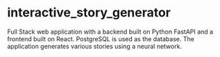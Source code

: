 # interactive_story_generator
Full Stack web application with a backend built on Python FastAPI and a frontend built on React. PostgreSQL is used as the database.
The application generates various stories using a neural network.
